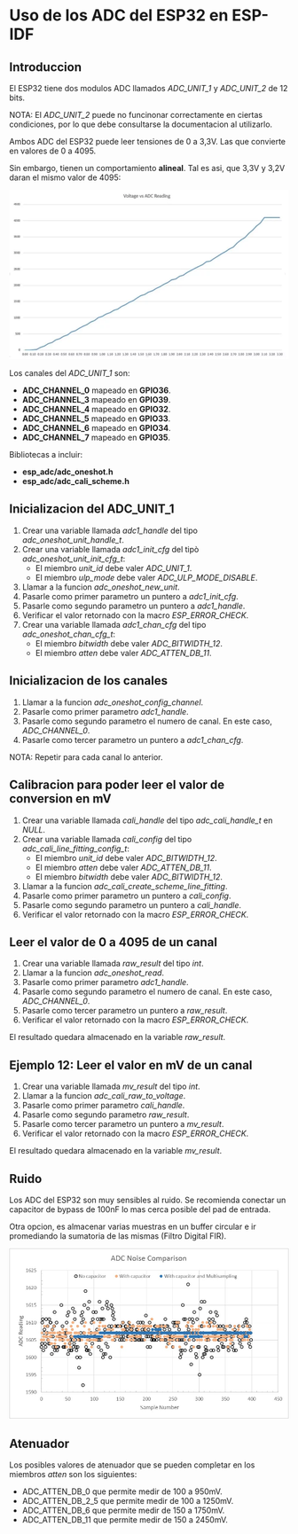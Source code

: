 # Uso de los ADC del ESP32 en ESP-IDF

## Introduccion

El ESP32 tiene dos modulos ADC llamados _ADC_UNIT_1_ y _ADC_UNIT_2_ de 12 bits.

NOTA: El _ADC_UNIT_2_ puede no funcinonar correctamente en ciertas condiciones, por lo que debe consultarse la documentacion al utilizarlo.

Ambos ADC del ESP32 puede leer tensiones de 0 a 3,3V. Las que convierte en valores de 0 a 4095.

Sin embargo, tienen un comportamiento **alineal**. Tal es asi, que 3,3V y 3,2V daran el mismo valor de 4095:

![Alinealidad](/ej12-adc/curva.png "Alinealidad")

Los canales del _ADC_UNIT_1_ son:

- **ADC_CHANNEL_0** mapeado en **GPIO36**.
- **ADC_CHANNEL_3** mapeado en **GPIO39**.
- **ADC_CHANNEL_4** mapeado en **GPIO32**.
- **ADC_CHANNEL_5** mapeado en **GPIO33**.
- **ADC_CHANNEL_6** mapeado en **GPIO34**.
- **ADC_CHANNEL_7** mapeado en **GPIO35**.

Bibliotecas a incluir:

- **esp_adc/adc_oneshot.h**
- **esp_adc/adc_cali_scheme.h**

## Inicializacion del ADC_UNIT_1

1. Crear una variable llamada _adc1_handle_ del tipo _adc_oneshot_unit_handle_t_.
2. Crear una variable llamada _adc1_init_cfg_ del tipò _adc_oneshot_unit_init_cfg_t_:
   - El miembro _unit_id_ debe valer _ADC_UNIT_1_.
   - El miembro _ulp_mode_ debe valer _ADC_ULP_MODE_DISABLE_.
3. Llamar a la funcion _adc_oneshot_new_unit_.
4. Pasarle como primer parametro un puntero a _adc1_init_cfg_.
5. Pasarle como segundo parametro un puntero a _adc1_handle_.
6. Verificar el valor retornado con la macro _ESP_ERROR_CHECK_.
7. Crear una variable llamada _adc1_chan_cfg_ del tipo _adc_oneshot_chan_cfg_t_:
   - El miembro _bitwidth_ debe valer _ADC_BITWIDTH_12_.
   - El miembro _atten_ debe valer _ADC_ATTEN_DB_11_.

## Inicializacion de los canales

1. Llamar a la funcion _adc_oneshot_config_channel_.
2. Pasarle como primer parametro _adc1_handle_.
3. Pasarle como segundo parametro el numero de canal. En este caso, _ADC_CHANNEL_0_.
4. Pasarle como tercer parametro un puntero a _adc1_chan_cfg_.

NOTA: Repetir para cada canal lo anterior.

## Calibracion para poder leer el valor de conversion en mV

1. Crear una variable llamada _cali_handle_ del tipo _adc_cali_handle_t_ en _NULL_.
2. Crear una variable llamada _cali_config_ del tipo _adc_cali_line_fitting_config_t_:
   - El miembro _unit_id_ debe valer _ADC_BITWIDTH_12_.
   - El miembro _atten_ debe valer _ADC_ATTEN_DB_11_.
   - El miembro _bitwidth_ debe valer _ADC_BITWIDTH_12_.
3. Llamar a la funcion _adc_cali_create_scheme_line_fitting_.
4. Pasarle como primer parametro un puntero a _cali_config_.
5. Pasarle como segundo parametro un puntero a _cali_handle_.
6. Verificar el valor retornado con la macro _ESP_ERROR_CHECK_.

## Leer el valor de 0 a 4095 de un canal

1. Crear una variable llamada _raw_result_ del tipo _int_.
2. Llamar a la funcion _adc_oneshot_read_.
3. Pasarle como primer parametro _adc1_handle_.
4. Pasarle como segundo parametro el numero de canal. En este caso, _ADC_CHANNEL_0_.
5. Pasarle como tercer parametro un puntero a _raw_result_.
6. Verificar el valor retornado con la macro _ESP_ERROR_CHECK_.

El resultado quedara almacenado en la variable _raw_result_.

## Ejemplo 12: Leer el valor en mV de un canal

1. Crear una variable llamada _mv_result_ del tipo _int_.
2. Llamar a la funcion _adc_cali_raw_to_voltage_.
3. Pasarle como primer parametro _cali_handle_.
4. Pasarle como segundo parametro _raw_result_.
5. Pasarle como tercer parametro un puntero a _mv_result_.
6. Verificar el valor retornado con la macro _ESP_ERROR_CHECK_.

El resultado quedara almacenado en la variable _mv_result_.

## Ruido

Los ADC del ESP32 son muy sensibles al ruido. Se recomienda conectar un capacitor de bypass de 100nF lo mas cerca posible del pad de entrada.

Otra opcion, es almacenar varias muestras en un buffer circular e ir promediando la sumatoria de las mismas (Filtro Digital FIR).

![Ruido](/ej12-adc/ruido.png "Ruido")

## Atenuador

Los posibles valores de atenuador que se pueden completar en los miembros _atten_ son los siguientes:

- ADC_ATTEN_DB_0 que permite medir de 100 a 950mV.
- ADC_ATTEN_DB_2_5 que permite medir de 100 a 1250mV.
- ADC_ATTEN_DB_6 que permite medir de 150 a 1750mV.
- ADC_ATTEN_DB_11 que permite medir de 150 a 2450mV.
